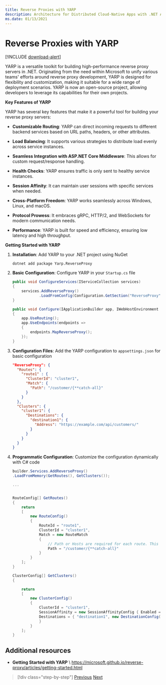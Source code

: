 ```yaml
---
title: Reverse Proxies with YARP
description: Architecture for Distributed Cloud-Native Apps with .NET Aspire & Containers | Reverse Proxies with YARP
ms.date: 01/13/2021
---
```

# Reverse Proxies with YARP

[!INCLUDE [download-alert](../includes/download-alert.md)]

YARP is a versatile toolkit for building high-performance reverse proxy servers in .NET. Originating from the need within Microsoft to unify various teams' efforts around reverse proxy development, YARP is designed for flexibility and customization, making it suitable for a wide range of deployment scenarios. YARP is now an open-source project, allowing developers to leverage its capabilities for their own projects.

**Key Features of YARP**

YARP has several key features that make it a powerful tool for building your reverse proxy servers:

- **Customizable Routing**: YARP can direct incoming requests to different backend services based on URL paths, headers, or other attributes.

- **Load Balancing**: It supports various strategies to distribute load evenly across service instances.

- **Seamless Integration with ASP.NET Core Middleware**: This allows for custom request/response handling.

- **Health Checks**: YARP ensures traffic is only sent to healthy service instances.

- **Session Affinity**: It can maintain user sessions with specific services when needed.

- **Cross-Platform Freedom**: YARP works seamlessly across Windows, Linux, and macOS.

- **Protocol Prowess**: It embraces gRPC, HTTP/2, and WebSockets for modern communication needs.

- **Performance**: YARP is built for speed and efficiency, ensuring low latency and high throughput.


**Getting Started with YARP**

1. **Installation**: Add YARP to your .NET project using NuGet

    ```shell
    dotnet add package Yarp.ReverseProxy
    ```

2. **Basic Configuration**: Configure YARP in your `Startup.cs` file

    ```csharp
    public void ConfigureServices(IServiceCollection services)
    {
        services.AddReverseProxy()
                .LoadFromConfig(Configuration.GetSection("ReverseProxy"));
    }
    
    public void Configure(IApplicationBuilder app, IWebHostEnvironment env)
    {
        app.UseRouting();
        app.UseEndpoints(endpoints =>
        {
            endpoints.MapReverseProxy();
        });
    }
    ```

3. **Configuration Files**: Add the YARP configuration to `appsettings.json` for basic configuration

    ```json
    "ReverseProxy": {
      "Routes": {
        "route1" : {
          "ClusterId": "cluster1",
          "Match": {
            "Path": "/customer/{**catch-all}"
          }
        }
      },
      "Clusters": {
        "cluster1": {
          "Destinations": {
            "destination1": {
              "Address": "https://example.com/api/customers/"
            }
          }
        }
      }
    }
    ```

4. **Programmatic Configuration**: Customize the configuration dynamically with C# code

    ```csharp
    builder.Services.AddReverseProxy()
    .LoadFromMemory(GetRoutes(), GetClusters());

    ...


    RouteConfig[] GetRoutes()
    {
        return
        [
            new RouteConfig()
            {
                RouteId = "route1",
                ClusterId = "cluster1",
                Match = new RouteMatch
                {
                    // Path or Hosts are required for each route. This catch-all pattern matches all request paths.
                    Path = "/customer/{**catch-all}"
                }
            }
        ];
    }
    
    ClusterConfig[] GetClusters()
    {

        return
        [
            new ClusterConfig()
            {
                ClusterId = "cluster1",
                SessionAffinity = new SessionAffinityConfig { Enabled = true, Policy = "Cookie", AffinityKeyName = ".Yarp.ReverseProxy.Affinity" },
                Destinations = { "destination1", new DestinationConfig() { Address = "https://example.com/api/customers" } 
                }
            }
        ];
    }
    ```

## Additional resources

- **Getting Started with YARP** \ <https://microsoft.github.io/reverse-proxy/articles/getting-started.html>


>[!div class="step-by-step"]
>[Previous](gateway-patterns.md)
>[Next](..TODO..)
